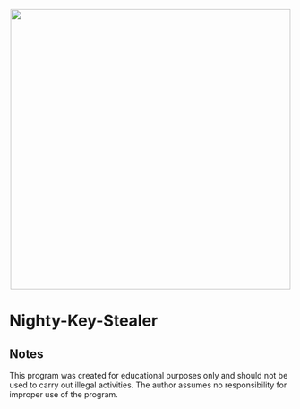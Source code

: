 <p align="center">
<img src="https://i.pinimg.com/564x/ef/db/32/efdb32e6c63c15ab42ca6d37200d391f.jpg", width="500", height="500">
</p>

# Nighty-Key-Stealer

## Notes
This program was created for educational purposes only and should not be used to carry out illegal activities. The author assumes no responsibility for improper use of the program.

